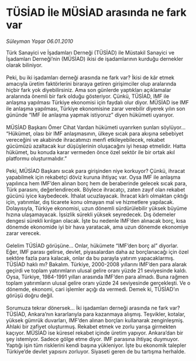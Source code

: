 # TÜSİAD İle MÜSİAD arasında ne fark var

*Süleyman Yaşar 06.01.2010*

<div class="taraf_structure_2col_1zq">
<div class="margen_n">



 <p>Türk Sanayici ve İşadamları Derneği (TÜSİAD) ile Müstakil Sanayici ve İşadamları Derneği’nin (MÜSİAD) ikisi de işadamlarının kurduğu dernekler olarak biliniyor. <br/><br/>Peki, bu iki işadamları derneği arasında ne fark var? İkisi de kâr etmek amacıyla üretim faktörlerini biraraya getiren girişimciler olup aralarında hiçbir fark yok diyebilirsiniz. Ama son günlerde yaptıkları açıklamalar aralarında önemli bir fark olduğu gösteriyor. Çünkü, TÜSİAD, IMF ile anlaşma yapılması Türkiye ekonomisi için faydalı olur diyor. MÜSİAD ise IMF ile anlaşma yapılması, Türkiye ekonomisine zarar verebilir diyerek yılın son gününde “IMF ile anlaşma yapmak istiyoruz” diyen hükümeti uyarıyor. <br/><br/>MÜSİAD Başkanı Ömer Cihat Vardan hükümeti uyarırken şunları söylüyor... “Hükümet, olası bir IMF anlaşmasının, ülkeye sıcak para akışına sebebiyet vereceğini ve akabinde ihracatımızı menfi etkileyebilecek, rekabet gücümüzü azaltacak kur düşüşlerinin oluşacağını iyi hesap etmelidir. Hatta hükümet, bu konuda karar vermeden önce özel sektör ile bir ortak akıl platformu oluşturmalıdır.” <br/><br/>Peki, MÜSİAD Başkanı sıcak para girişinden niye korkuyor? Çünkü, ihracat yapabilmek için rekabetçi döviz kuruna ihtiyaç var. Oysa IMF ile anlaşma yapılınca hem IMF’den alınan borç hem de beraberinde gelecek sıcak para, Türk parasını, değerlendirecek. Böylece ihracatçı, zaten zayıf olan rekabet gücünü iyice kaybedecek. İthalat ucuzlayacak. İhracat kârlı olmaktan çıktığı için, yatırımlar, dış ticarete konu olmayan mal ve hizmetlere yapılacak. Dolayısıyla, Türkiye ekonomisi, uzun dönemli sürdürülebilir yüksek büyüme hızına ulaşamayacak. İşsizlik sürekli yüksek seyredecek. Dış ödemeler dengesi sürekli kırılgan olacak. İşte bu nedenle IMF’den alınacak borç, kısa dönemde ekonomide iyi bir hava yaratacak, ama uzun dönemde ekonomiye zarar verecek. <br/><br/>Gelelim TÜSİAD görüşüne... Onlar, hükümete “IMF’den borç al” diyorlar. Eğer, IMF parası gelirse, devlet, piyasalardan daha az borçlanacağı için özel sektöre fazla para kalacak, onlar da bu parayla yatırım yapacaklarmış. TÜSİAD haklı mı? Bakalım. Türkiye, 2000-2008 yıllarını IMF’den para alarak geçirdi ve toplam yatırımların ulusal gelire oranı yüzde 21 seviyesinde kaldı. Oysa, Türkiye, 1984-1991 yılları arasında IMF’den para almadı. Buna rağmen toplam yatırımların ulusal gelire oranı yüzde 24 seviyesinde gerçekleşti. Ve o dönemde, ekonomi, cari işlemler açığı da vermedi. Demek ki, TÜSİAD’ın görüşü doğru değil. <br/><br/>Sorumuza tekrar dönersek... İki işadamları derneği arasında ne fark var? TÜSİAD, Ankara’nın kararlarıyla para kazanmaya alışmış. Teşvikler, kotalar, yüksek gümrük duvarları, IMF’den alınan borçları kullanarak zenginleşmiş. Ahlaki bir zafiyet oluşturmuş. Rekabet etmek ve zorlu yarışa girmekten kaçıyor. MÜSİAD ise küresel rekabet içinde üretim yapıyor. Ankara’dan bir şey istemiyor. Sadece gölge etme diyor. IMF parasına ihtiyaç duymuyor. Yaptığı işin tüm risklerini kendi başına yükleniyor. İşte bu ekonomik talepler Türkiye’de devlet yapısını zorluyor. Siyaseti geren de bu tartışma herhalde.</p>
<br/>
<br/>
<br/>



<br/>


<div id="taraf_not">
</div>

</div>


</div>
